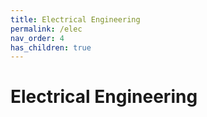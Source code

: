 ```yaml
---
title: Electrical Engineering
permalink: /elec
nav_order: 4
has_children: true
---
```


# Electrical Engineering
